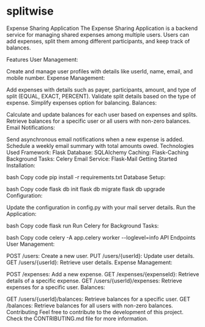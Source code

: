 # splitwise

Expense Sharing Application
The Expense Sharing Application is a backend service for managing shared expenses among multiple users. Users can add expenses, split them among different participants, and keep track of balances.

Features
User Management:

Create and manage user profiles with details like userId, name, email, and mobile number.
Expense Management:

Add expenses with details such as payer, participants, amount, and type of split (EQUAL, EXACT, PERCENT).
Validate split details based on the type of expense.
Simplify expenses option for balancing.
Balances:

Calculate and update balances for each user based on expenses and splits.
Retrieve balances for a specific user or all users with non-zero balances.
Email Notifications:

Send asynchronous email notifications when a new expense is added.
Schedule a weekly email summary with total amounts owed.
Technologies Used
Framework: Flask
Database: SQLAlchemy
Caching: Flask-Caching
Background Tasks: Celery
Email Service: Flask-Mail
Getting Started
Installation:

bash
Copy code
pip install -r requirements.txt
Database Setup:

bash
Copy code
flask db init
flask db migrate
flask db upgrade
Configuration:

Update the configuration in config.py with your mail server details.
Run the Application:

bash
Copy code
flask run
Run Celery for Background Tasks:

bash
Copy code
celery -A app.celery worker --loglevel=info
API Endpoints
User Management:

POST /users: Create a new user.
PUT /users/{userId}: Update user details.
GET /users/{userId}: Retrieve user details.
Expense Management:

POST /expenses: Add a new expense.
GET /expenses/{expenseId}: Retrieve details of a specific expense.
GET /users/{userId}/expenses: Retrieve expenses for a specific user.
Balances:

GET /users/{userId}/balances: Retrieve balances for a specific user.
GET /balances: Retrieve balances for all users with non-zero balances.
Contributing
Feel free to contribute to the development of this project. Check the CONTRIBUTING.md file for more information.
